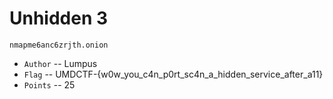 # Unhidden 3
`nmapme6anc6zrjth.onion`

* `Author` -- Lumpus
* `Flag` -- UMDCTF-{w0w_you_c4n_p0rt_sc4n_a_hidden_service_after_a11}
* `Points` -- 25

